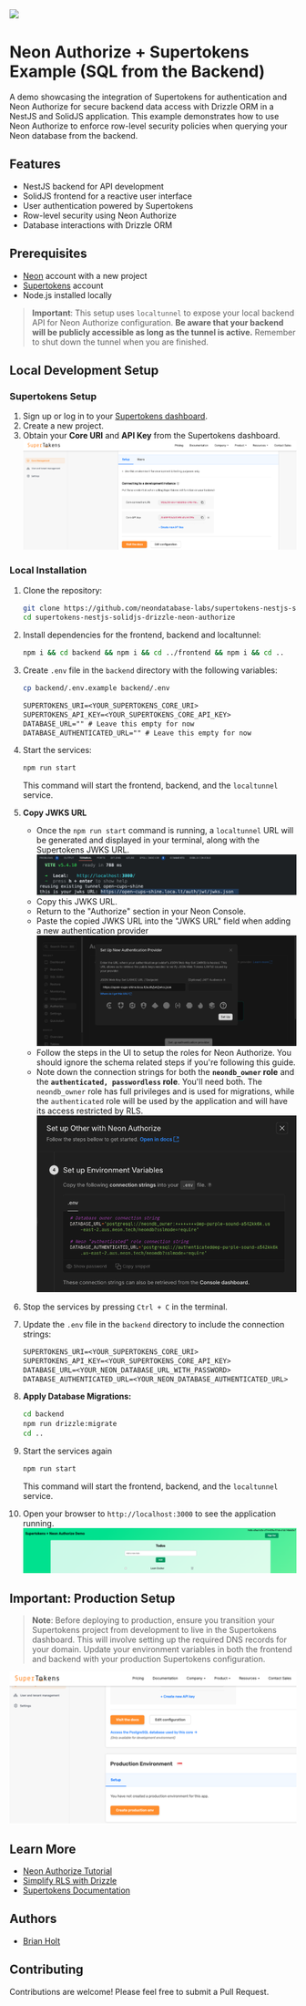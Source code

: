<img width="250px" src="https://neon.tech/brand/neon-logo-dark-color.svg" />

# Neon Authorize + Supertokens Example (SQL from the Backend)

A demo showcasing the integration of Supertokens for authentication and Neon Authorize for secure backend data access with Drizzle ORM in a NestJS and SolidJS application. This example demonstrates how to use Neon Authorize to enforce row-level security policies when querying your Neon database from the backend.

## Features

- NestJS backend for API development
- SolidJS frontend for a reactive user interface
- User authentication powered by Supertokens
- Row-level security using Neon Authorize
- Database interactions with Drizzle ORM

## Prerequisites

- [Neon](https://neon.tech) account with a new project
- [Supertokens](https://supertokens.com) account
- Node.js installed locally

> **Important**: This setup uses `localtunnel` to expose your local backend API for Neon Authorize configuration. **Be aware that your backend will be publicly accessible as long as the tunnel is active.** Remember to shut down the tunnel when you are finished.

## Local Development Setup

### Supertokens Setup

1. Sign up or log in to your [Supertokens dashboard](https://supertokens.com/dashboard-saas).
2. Create a new project.
3. Obtain your **Core URI** and **API Key** from the Supertokens dashboard.
   ![Supertoken Core URI and API Key](./images/supertokens-core-uri-api-key.png)

### Local Installation

1. Clone the repository:

   ```bash
   git clone https://github.com/neondatabase-labs/supertokens-nestjs-solidjs-drizzle-neon-authorize
   cd supertokens-nestjs-solidjs-drizzle-neon-authorize
   ```

2. Install dependencies for the frontend, backend and localtunnel:

   ```bash
   npm i && cd backend && npm i && cd ../frontend && npm i && cd ..
   ```

3. Create `.env` file in the `backend` directory with the following variables:

   ```bash
   cp backend/.env.example backend/.env
   ```

   ```env
   SUPERTOKENS_URI=<YOUR_SUPERTOKENS_CORE_URI>
   SUPERTOKENS_API_KEY=<YOUR_SUPERTOKENS_CORE_API_KEY>
   DATABASE_URL="" # Leave this empty for now
   DATABASE_AUTHENTICATED_URL="" # Leave this empty for now
   ```

4. Start the services:

   ```bash
   npm run start
   ```

   This command will start the frontend, backend, and the `localtunnel` service.

5. **Copy JWKS URL**

   - Once the `npm run start` command is running, a `localtunnel` URL will be generated and displayed in your terminal, along with the Supertokens JWKS URL.
     ![Localtunnel JWKS URL](./images/localtunnel-jwks-url.png)
   - Copy this JWKS URL.
   - Return to the "Authorize" section in your Neon Console.
   - Paste the copied JWKS URL into the "JWKS URL" field when adding a new authentication provider
     ![Neon Authorize JWKS URL](./images/neon-authorize-jwks-url.png)
   - Follow the steps in the UI to setup the roles for Neon Authorize. You should ignore the schema related steps if you're following this guide.
   - Note down the connection strings for both the **`neondb_owner` role** and the **`authenticated, passwordless` role**. You'll need both. The `neondb_owner` role has full privileges and is used for migrations, while the `authenticated` role will be used by the application and will have its access restricted by RLS.
     ![Neon Authorize Connection Strings](./images/neon-authorize-env-values.png)

6. Stop the services by pressing `Ctrl + C` in the terminal.

7. Update the `.env` file in the `backend` directory to include the connection strings:

   ```env
   SUPERTOKENS_URI=<YOUR_SUPERTOKENS_CORE_URI>
   SUPERTOKENS_API_KEY=<YOUR_SUPERTOKENS_CORE_API_KEY>
   DATABASE_URL=<YOUR_NEON_DATABASE_URL_WITH_PASSWORD>
   DATABASE_AUTHENTICATED_URL=<YOUR_NEON_DATABASE_AUTHENTICATED_URL>
   ```

8. **Apply Database Migrations:**

   ```bash
   cd backend
   npm run drizzle:migrate
   cd ..
   ```

9. Start the services again

   ```bash
   npm run start
   ```

   This command will start the frontend, backend, and the `localtunnel` service.

10. Open your browser to `http://localhost:3000` to see the application running.
    ![Application Screenshot](./images/application-screenshot.png)

## Important: Production Setup

> **Note**: Before deploying to production, ensure you transition your Supertokens project from development to live in the Supertokens dashboard. This will involve setting up the required DNS records for your domain. Update your environment variables in both the frontend and backend with your production Supertokens configuration.

![Supertokens Production Setup](./images/supertokens-production-setup.png)

## Learn More

- [Neon Authorize Tutorial](https://neon.tech/docs/guides/neon-authorize-tutorial)
- [Simplify RLS with Drizzle](https://neon.tech/docs/guides/neon-authorize-drizzle)
- [Supertokens Documentation](https://supertokens.com/docs)

## Authors

- [Brian Holt](https://github.com/btholt)

## Contributing

Contributions are welcome! Please feel free to submit a Pull Request.

